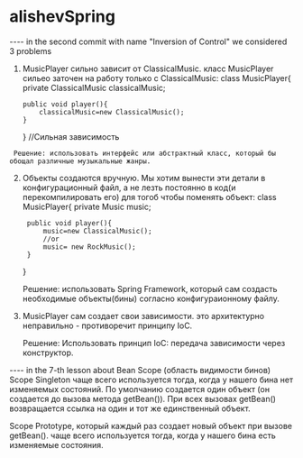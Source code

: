# alishevSpring

---- in the second commit with name "Inversion of Control" we considered 3 problems
  1.  MusicPlayer сильно зависит от ClassicalMusic. класс MusicPlayer сильео заточен на работу только с ClassicalMusic:
        class MusicPlayer{
          private ClassicalMusic classicalMusic;
          
          public void player(){
              classicalMusic=new ClassicalMusic();  
          }
        } //Сильная зависимость
        
     Решение: использовать интерфейс или абстрактный класс, который бы обощал различные музыкальные жанры.
     
  2. Объекты создаются вручную. Мы хотим вынести эти детали в конфигурационный файл, а не лезть постоянно в код(и перекомпилировать его) для тогоб чтобы поменять объект:
        class MusicPlayer{
          private Music music;
          
          public void player(){
              music=new ClassicalMusic();  
              //or
              music= new RockMusic();
          }
        }
      
      Решение: использовать Spring Framework, который сам создасть необходимые объекты(бины) согласно конфигураионному файлу.
      
   3. MusicPlayer сам создает свои зависимости. это архитектурно неправильно - противоречит принципу IoC.
      
      Решение: Использовать принцип IoC: передача зависимости через конструктор.

---- in the 7-th lesson about Bean Scope (область видимости бинов)
Scope Singleton чаще всего используется тогда, когда у нашего бина нет изменяемых состояний.
По умолчанию создается один объект (он создается до вызова метода getBean()).
При всех вызовах getBean() возвращается ссылка на один и тот же единственный объект.

Scope Prototype, который каждый раз создает новый объект при вызове getBean().
чаще всего используется тогда, когда у нашего бина есть изменяемые состояния.